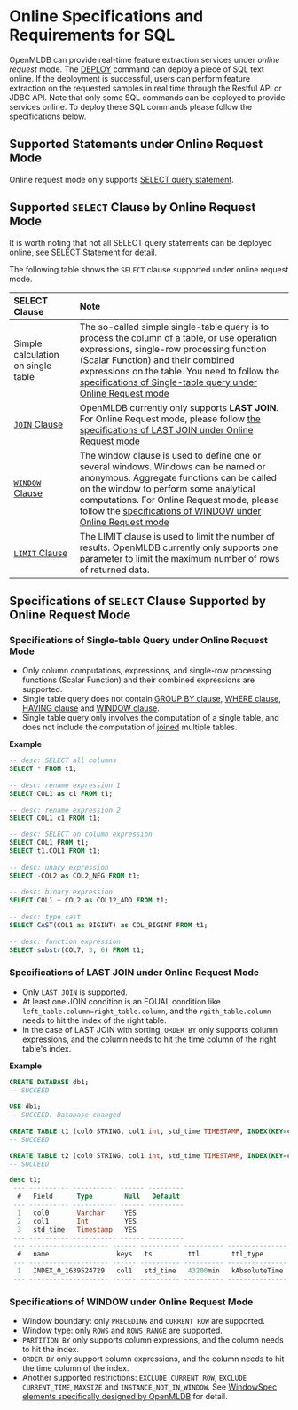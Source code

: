 # Online Specifications and Requirements for SQL

OpenMLDB can provide real-time feature extraction services under *online request* mode. The [DEPLOY](../deployment_manage/DEPLOY_STATEMENT.md) command can deploy a piece of SQL text online. If the deployment is successful, users can perform feature extraction on the requested samples in real time through the Restful API or JDBC API. Note that only some SQL commands can be deployed to provide services online. To deploy these SQL commands please follow the specifications below.

## Supported Statements under Online Request Mode 

Online request mode only supports [SELECT query statement](../dql/SELECT_STATEMENT.md).

## Supported `SELECT` Clause by Online Request Mode 

It is worth noting that not all SELECT query statements can be deployed online, see [SELECT Statement](../dql/SELECT_STATEMENT.md#select-statement) for detail. 

The following table shows the `SELECT` clause supported under online request mode.

| SELECT Clause                                   | Note                                                                                                                                                                                                                                                                                                                                                              |
|:------------------------------------------------|:------------------------------------------------------------------------------------------------------------------------------------------------------------------------------------------------------------------------------------------------------------------------------------------------------------------------------------------------------------------|
| Simple calculation on single table | The so-called simple single-table query is to process the column of a table, or use operation expressions, single-row processing function (Scalar Function) and their combined expressions on the table. You need to follow the [specifications of Single-table query under Online Request mode](#specifications-of-single-table-query-under-online-request-mode) |
| [`JOIN` Clause](../dql/JOIN_CLAUSE.md)          | OpenMLDB currently only supports **LAST JOIN**. For Online Request mode, please follow [the specifications of LAST JOIN under Online Request mode](#specifications-of-last-join-under-online-request-mode)                                                                                                                                                        |
| [`WINDOW` Clause](../dql/WINDOW_CLAUSE.md)      | The window clause is used to define one or several windows. Windows can be named or anonymous. Aggregate functions can be called on the window to perform some analytical computations. For Online Request mode, please follow the [specifications of WINDOW under Online Request mode](#specifications-of-window-under-online-request-mode)                           |
| [`LIMIT` Clause](../dql/LIMIT_CLAUSE.md)   | The LIMIT clause is used to limit the number of results. OpenMLDB currently only supports one parameter to limit the maximum number of rows of returned data.                                                                                                                                                                                                                                                                                                                  |

## Specifications of `SELECT` Clause Supported by Online Request Mode

### Specifications of Single-table Query under Online Request Mode

- Only column computations, expressions, and single-row processing functions (Scalar Function) and their combined expressions are supported. 
- Single table query does not contain [GROUP BY clause](../dql/JOIN_CLAUSE.md), [WHERE clause](../dql/WHERE_CLAUSE.md), [HAVING clause](../dql/HAVING_CLAUSE.md) and [WINDOW clause](../dql/WINDOW_CLAUSE.md).
- Single table query only involves the computation of a single table, and does not include the computation of [joined](../dql/JOIN_CLAUSE.md) multiple tables.

**Example**

```sql
-- desc: SELECT all columns
SELECT * FROM t1;
  
-- desc: rename expression 1
SELECT COL1 as c1 FROM t1;
 
-- desc: rename expression 2
SELECT COL1 c1 FROM t1;

-- desc: SELECT on column expression
SELECT COL1 FROM t1;
SELECT t1.COL1 FROM t1;
 
-- desc: unary expression
SELECT -COL2 as COL2_NEG FROM t1;
  
-- desc: binary expression
SELECT COL1 + COL2 as COL12_ADD FROM t1;
 
-- desc: type cast
SELECT CAST(COL1 as BIGINT) as COL_BIGINT FROM t1;
  
-- desc: function expression
SELECT substr(COL7, 3, 6) FROM t1;
```

### Specifications of LAST JOIN under Online Request Mode

- Only `LAST JOIN` is supported.
- At least one JOIN condition is an EQUAL condition like `left_table.column=right_table.column`, and the `rgith_table.column` needs to hit the index of the right table.
- In the case of LAST JOIN with sorting, `ORDER BY` only supports column expressions, and the column needs to hit the time column of the right table's index.

**Example**

```sql
CREATE DATABASE db1;
-- SUCCEED
    
USE db1;
-- SUCCEED: Database changed
    
CREATE TABLE t1 (col0 STRING, col1 int, std_time TIMESTAMP, INDEX(KEY=col1, TS=std_time, TTL_TYPE=absolute, TTL=30d));
-- SUCCEED

CREATE TABLE t2 (col0 STRING, col1 int, std_time TIMESTAMP, INDEX(KEY=col1, TS=std_time, TTL_TYPE=absolute, TTL=30d));
-- SUCCEED

desc t1;
 --- ---------- ----------- ------ --------- 
  #   Field      Type        Null   Default  
 --- ---------- ----------- ------ --------- 
  1   col0       Varchar     YES             
  2   col1       Int         YES             
  3   std_time   Timestamp   YES             
 --- ---------- ----------- ------ --------- 
 --- -------------------- ------ ---------- ---------- --------------- 
  #   name                 keys   ts         ttl        ttl_type       
 --- -------------------- ------ ---------- ---------- --------------- 
  1   INDEX_0_1639524729   col1   std_time   43200min   kAbsoluteTime  
 --- -------------------- ------ ---------- ---------- --------------- 
```
### Specifications of WINDOW under Online Request Mode

- Window boundary: only `PRECEDING` and `CURRENT ROW` are supported.
- Window type: only `ROWS` and `ROWS_RANGE` are supported.
- `PARTITION BY` only supports column expressions, and the column needs to hit the index.
- `ORDER BY` only support column expressions, and the column needs to hit the time column of the index.
- Another supported restrictions: `EXCLUDE CURRENT_ROW`, `EXCLUDE CURRENT_TIME`, `MAXSIZE` and `INSTANCE_NOT_IN_WINDOW`. See [WindowSpec elements specifically designed by OpenMLDB](../dql/WINDOW_CLAUSE.md#windowspec-elements-specifically-designed-by-openmldb) for detail.

